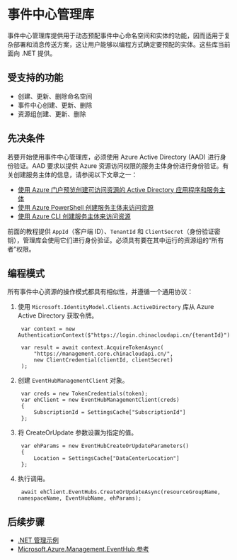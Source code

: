 <properties
    pageTitle="Azure 事件中心管理库 | Azure"
      description="通过 .NET 管理事件中心命名空间和实体"
      services="event-hubs"
      cloud="na"
      documentationcenter="na"
      author="jtaubensee"
      manager="sethm" />
<tags
    ms.assetid=""
      ms.service="event-hubs"
      ms.workload="na"
      ms.tgt_pltfrm="na"
      ms.devlang="dotnet"
      ms.topic="article"
      ms.date="1/6/2017"
      wacn.date="02/24/2017"
      ms.author="jotaub" />  


# 事件中心管理库

事件中心管理库提供用于动态预配事件中心命名空间和实体的功能，因而适用于复杂部署和消息传送方案，这让用户能够以编程方式确定要预配的实体。这些库当前面向 .NET 提供。

## 受支持的功能

* 创建、更新、删除命名空间
* 事件中心创建、更新、删除
* 资源组创建、更新、删除

## 先决条件

若要开始使用事件中心管理库，必须使用 Azure Active Directory \(AAD\) 进行身份验证。AAD 要求以提供 Azure 资源访问权限的服务主体身份进行身份验证。有关创建服务主体的信息，请参阅以下文章之一：

* [使用 Azure 门户预览创建可访问资源的 Active Directory 应用程序和服务主体](https://docs.microsoft.com/azure/azure-resource-manager/resource-group-create-service-principal-portal)
* [使用 Azure PowerShell 创建服务主体来访问资源](https://docs.microsoft.com/azure/azure-resource-manager/resource-group-authenticate-service-principal)
* [使用 Azure CLI 创建服务主体来访问资源](https://docs.microsoft.com/azure/azure-resource-manager/resource-group-authenticate-service-principal-cli)

前面的教程提供 `AppId`（客户端 ID）、`TenantId` 和 `ClientSecret`（身份验证密钥），管理库会使用它们进行身份验证。必须具有要在其中运行的资源组的“所有者”权限。

## 编程模式

所有事件中心资源的操作模式都具有相似性，并遵循一个通用协议：

1. 使用 `Microsoft.IdentityModel.Clients.ActiveDirectory` 库从 Azure Active Directory 获取令牌。

        var context = new AuthenticationContext($"https://login.chinacloudapi.cn/{tenantId}");

        var result = await context.AcquireTokenAsync(
            "https://management.core.chinacloudapi.cn/",
            new ClientCredential(clientId, clientSecret)
        );

2. 创建 `EventHubManagementClient` 对象。

        var creds = new TokenCredentials(token);
        var ehClient = new EventHubManagementClient(creds)
        {
            SubscriptionId = SettingsCache["SubscriptionId"]
        };

3. 将 CreateOrUpdate 参数设置为指定的值。

        var ehParams = new EventHubCreateOrUpdateParameters()
        {
            Location = SettingsCache["DataCenterLocation"]
        };

4. 执行调用。

        await ehClient.EventHubs.CreateOrUpdateAsync(resourceGroupName, namespaceName, EventHubName, ehParams);

## 后续步骤
* [.NET 管理示例](https://github.com/Azure-Samples/event-hubs-dotnet-management/)
* [Microsoft.Azure.Management.EventHub 参考](/dotnet/api/Microsoft.Azure.Management.EventHub)

<!---HONumber=Mooncake_0220_2017-->
<!-- Update_Description: add new article on managing the namespace and entity in the event hubs management libraries -->
